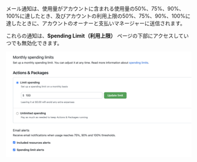 メール通知は、使用量がアカウントに含まれる使用量の50%、75%、90%、100%に達したとき、及びアカウントの利用上限の50%、75%、90%、100%に達したときに、アカウントのオーナーと支払いマネージャーに送信されます。

これらの通知は、**Spending Limit（利用上限）** ページの下部にアクセスしていつでも無効化できます。

![支払いのメール通知設定のスクリーンショット](/assets/images/help/billing/actions-packages-spending-limit-notifications.png)
